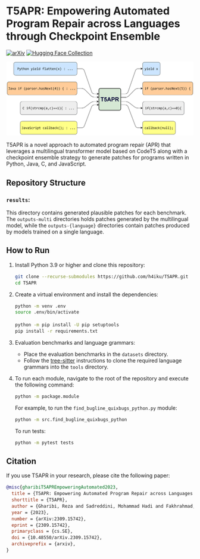 # T5APR: Empowering Automated Program Repair across Languages through Checkpoint Ensemble
[![arXiv](https://img.shields.io/badge/arXiv-2309.15742-b31b1b.svg)](https://arxiv.org/abs/2309.15742)
[![Hugging Face Collection](https://img.shields.io/badge/🤗_Collection-Data_&_Model-ffd21e.svg)](https://huggingface.co/collections/h4iku/t5apr-6514a09a8f20a8ccf7b07f5d)

![T5APR overview](T5APR.png)

T5APR is a novel approach to automated program repair (APR) that leverages a multilingual transformer model based on CodeT5 along with a checkpoint ensemble strategy to generate patches for programs written in Python, Java, C, and JavaScript.

## Repository Structure

### `results`:

This directory contains generated plausible patches for each benchmark. The `outputs-multi` directories holds patches generated by the multilingual model, while the `outputs-{language}` directories contain patches produced by models trained on a single language.


## How to Run

1. Install Python 3.9 or higher and clone this repository:

    ```bash
    git clone --recurse-submodules https://github.com/h4iku/T5APR.git
    cd T5APR
    ```

2. Create a virtual environment and install the dependencies:

    ```bash
    python -m venv .env
    source .env/bin/activate

    python -m pip install -U pip setuptools
    pip install -r requirements.txt
    ```

3. Evaluation benchmarks and language grammars:

    - Place the evaluation benchmarks in the `datasets` directory.
    - Follow the [tree-sitter](https://github.com/tree-sitter/py-tree-sitter) instructions to clone the required language grammars into the `tools` directory.

4. To run each module, navigate to the root of the repository and execute the following command:

    ```bash
    python -m package.module
    ```

    For example, to run the `find_bugline_quixbugs_python.py` module:

    ```bash
    python -m src.find_bugline_quixbugs_python
    ```

    To run tests:

    ```bash
    python -m pytest tests
    ```


## Citation

If you use T5APR in your research, please cite the following paper:

```bibtex
@misc{gharibiT5APREmpoweringAutomated2023,
  title = {T5APR: Empowering Automated Program Repair across Languages through Checkpoint Ensemble},
  shorttitle = {T5APR},
  author = {Gharibi, Reza and Sadreddini, Mohammad Hadi and Fakhrahmad, Seyed Mostafa},
  year = {2023},
  number = {arXiv:2309.15742},
  eprint = {2309.15742},
  primaryclass = {cs.SE},
  doi = {10.48550/arXiv.2309.15742},
  archiveprefix = {arxiv},
}
```